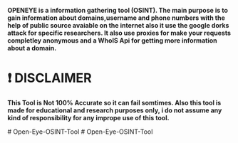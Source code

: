 
**OPENEYE is a information gathering tool (OSINT). The main purpose is to gain information about domains,username and phone numbers with the help of public source avaiable on the internet also it use the google dorks attack for specific researchers. It also use proxies for make your requests completley anonymous and a WhoIS Api for getting more information about a domain.**
<br>

# :heavy_exclamation_mark: DISCLAIMER
**This Tool is Not 100% Accurate so it can fail somtimes. Also this tool is made for educational and research purposes only, i do not assume any kind of responsibility for any imprope use of this tool.**

#   O p e n - E y e - O S I N T - T o o l 
 
 #   O p e n - E y e - O S I N T - T o o l 
 
 
